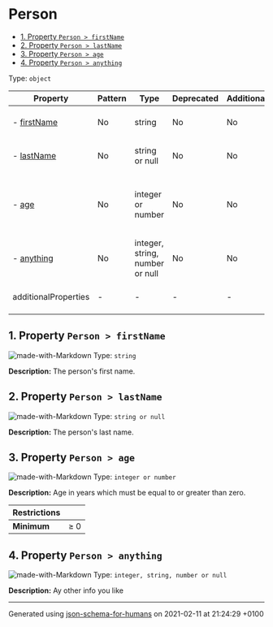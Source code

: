 # Person

- [1. Property `Person > firstName`](#firstName)
- [2. Property `Person > lastName`](#lastName)
- [3. Property `Person > age`](#age)
- [4. Property `Person > anything`](#anything)

Type: `object`

| Property | Pattern | Type | Deprecated | Additional | Description |
| -------- | ------- | ---- | ---------- | ---------- | ----------- |
|-  [firstName](#firstName)|No|string|No| No|The person's first name.|
|-  [lastName](#lastName)|No|string or null|No| No|The person's last name.|
|-  [age](#age)|No|integer or number|No| No|Age in years which must be equal to or greater than zero.|
|-  [anything](#anything)|No|integer, string, number or null|No| No|Ay other info you like|
  | additionalProperties | - | - | - | - |  [![made-with-Markdown](https://img.shields.io/badge/Any%20type-allowed-green)](# "Additional Properties of any type are allowed.") | - |        

## <a name="firstName"></a>1. Property `Person > firstName`

![made-with-Markdown](https://img.shields.io/badge/Optional-yellow)
Type: `string`

**Description:** The person's first name.

## <a name="lastName"></a>2. Property `Person > lastName`

![made-with-Markdown](https://img.shields.io/badge/Optional-yellow)
Type: `string or null`

**Description:** The person's last name.

## <a name="age"></a>3. Property `Person > age`

![made-with-Markdown](https://img.shields.io/badge/Optional-yellow)
Type: `integer or number`

**Description:** Age in years which must be equal to or greater than zero.

| Restrictions |   |
| ------------ | - |
| **Minimum** | &ge; 0 |

## <a name="anything"></a>4. Property `Person > anything`

![made-with-Markdown](https://img.shields.io/badge/Optional-yellow)
Type: `integer, string, number or null`

**Description:** Ay other info you like

----------------------------------------------------------------------------------------------------------------------------
Generated using [json-schema-for-humans](https://github.com/coveooss/json-schema-for-humans) on 2021-02-11 at 21:24:29 +0100